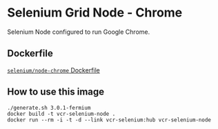 # Selenium Grid Node - Chrome

Selenium Node configured to run Google Chrome.

## Dockerfile

[`selenium/node-chrome` Dockerfile](https://github.com/SeleniumHQ/docker-selenium/blob/master/NodeChrome/Dockerfile)

## How to use this image

```
./generate.sh 3.0.1-fermium
docker build -t vcr-selenium-node .
docker run --rm -i -t -d --link vcr-selenium:hub vcr-selenium-node
```